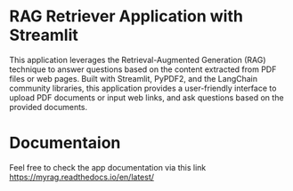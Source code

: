 # RAG Retriever Application with Streamlit
This application leverages the Retrieval-Augmented Generation (RAG) technique to answer questions based on the content extracted from PDF files or web pages. Built with Streamlit, PyPDF2, and the LangChain community libraries, this application provides a user-friendly interface to upload PDF documents or input web links, and ask questions based on the provided documents.

# Documentaion
Feel free to check the app documentation via this link https://myrag.readthedocs.io/en/latest/


